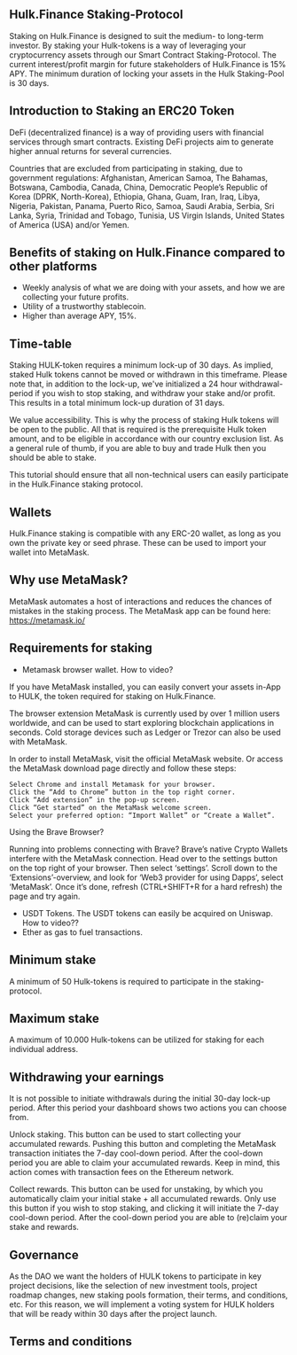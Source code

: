 ## Hulk.Finance Staking-Protocol

Staking on Hulk.Finance is designed to suit the medium- to long-term investor. By staking your Hulk-tokens is a way of leveraging your cryptocurrency assets through our Smart Contract Staking-Protocol.
The current interest/profit margin for future stakeholders of Hulk.Finance is 15% APY. 
The minimum duration of locking your assets in the Hulk Staking-Pool is 30 days.

## Introduction to Staking an ERC20 Token

DeFi (decentralized finance) is a way of providing users with financial services through smart contracts. Existing DeFi projects aim to generate higher annual returns for several currencies.

Countries that are excluded from participating in staking, due to government regulations: Afghanistan, American Samoa, The Bahamas, Botswana, Cambodia, Canada, China, Democratic People’s Republic of Korea (DPRK, North-Korea), Ethiopia, Ghana, Guam, Iran, Iraq, Libya, Nigeria, Pakistan, Panama, Puerto Rico, Samoa, Saudi Arabia, Serbia, Sri Lanka, Syria, Trinidad and Tobago, Tunisia, US Virgin Islands, United States of America (USA) and/or Yemen.

## Benefits of staking on Hulk.Finance compared to other platforms

- Weekly analysis of what we are doing with your assets, and how we are collecting your future profits.
- Utility of a trustworthy stablecoin.
- Higher than average APY, 15%.

## Time-table

Staking HULK-token requires a minimum lock-up of 30 days. As implied, staked Hulk tokens cannot be moved or withdrawn in this timeframe. Please note that, in addition to the lock-up, we've initialized a 24 hour withdrawal-period if you wish to stop staking, and withdraw your stake and/or profit. This results in a total minimum lock-up duration of 31 days.

We value accessibility. This is why the process of staking Hulk tokens will be open to the public. All that is required is the prerequisite Hulk token amount, and to be eligible in accordance with our country exclusion list. As a general rule of thumb, if you are able to buy and trade Hulk then you should be able to stake. 

This tutorial should ensure that all non-technical users can easily participate in the Hulk.Finance staking protocol.

## Wallets

Hulk.Finance staking is compatible with any ERC-20 wallet, as long as you own the private key or seed phrase. These can be used to import your wallet into MetaMask.

## Why use MetaMask?

MetaMask automates a host of interactions and reduces the chances of mistakes in the staking process. The MetaMask app can be found here: https://metamask.io/



## Requirements for staking

- Metamask browser wallet. How to video?

If you have MetaMask installed, you can easily convert your assets in-App to HULK, the token required for staking on Hulk.Finance.

The browser extension MetaMask is currently used by over 1 million users worldwide, and can be used to start exploring blockchain applications in seconds.
Cold storage devices such as Ledger or Trezor can also be used with MetaMask.

In order to install MetaMask, visit the official MetaMask website. Or access the MetaMask download page directly and follow these steps:

    Select Chrome and install Metamask for your browser.
    Click the “Add to Chrome” button in the top right corner.
    Click “Add extension” in the pop-up screen.
    Click “Get started” on the MetaMask welcome screen.
    Select your preferred option: “Import Wallet” or “Create a Wallet”. 

Using the Brave Browser?

Running into problems connecting with Brave? Brave’s native Crypto Wallets interfere with the MetaMask connection. Head over to the settings button on the top right of your browser. Then select ‘settings’. Scroll down to the ‘Extensions’-overview, and look for ‘Web3 provider for using Dapps’, select ‘MetaMask’. Once it’s done, refresh (CTRL+SHIFT+R for a hard refresh) the page and try again.



- USDT Tokens. The USDT tokens can easily be acquired on Uniswap. How to video??
- Ether as gas to fuel transactions.

## Minimum stake
A minimum of 50 Hulk-tokens is required to participate in the staking-protocol.

## Maximum stake
A maximum of 10.000 Hulk-tokens can be utilized for staking for each individual address.

## Withdrawing your earnings

It is not possible to initiate withdrawals during the initial 30-day lock-up period. After this period your dashboard shows two actions you can choose from.

Unlock staking. This button can be used to start collecting your accumulated rewards. Pushing this button and completing the MetaMask transaction initiates the 7-day cool-down period. After the cool-down period you are able to claim your accumulated rewards. Keep in mind, this action comes with transaction fees on the Ethereum network.

Collect rewards. This button can be used for unstaking, by which you automatically claim your initial stake + all accumulated rewards. Only use this button if you wish to stop staking, and clicking it will initiate the 7-day cool-down period. After the cool-down period you are able to (re)claim your stake and rewards.


## Governance

As the DAO we want the holders of HULK tokens to participate in key project decisions, like the selection of new investment tools, project roadmap changes, new staking pools formation, their terms, and conditions, etc. For this reason, we will implement a voting system for HULK holders that will be ready within 30 days after the project launch.


## Terms and conditions



